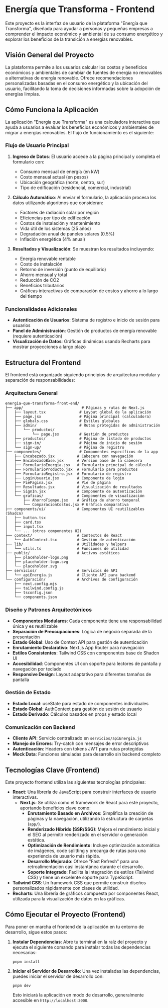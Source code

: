 # Energía que Transforma - Frontend

Este proyecto es la interfaz de usuario de la plataforma "Energía que Transforma", diseñada para ayudar a personas y pequeñas empresas a comprender el impacto económico y ambiental de su consumo energético y explorar los beneficios de la transición a energías renovables.

## Visión General del Proyecto

La plataforma permite a los usuarios calcular los costos y beneficios económicos y ambientales de cambiar de fuentes de energía no renovables a alternativas de energía renovable. Ofrece recomendaciones personalizadas basadas en el consumo energético y la ubicación del usuario, facilitando la toma de decisiones informadas sobre la adopción de energías limpias.

## Cómo Funciona la Aplicación

La aplicación "Energía que Transforma" es una calculadora interactiva que ayuda a usuarios a evaluar los beneficios económicos y ambientales de migrar a energías renovables. El flujo de funcionamiento es el siguiente:

### Flujo de Usuario Principal

1. **Ingreso de Datos**: El usuario accede a la página principal y completa el formulario con:
   - Consumo mensual de energía (en kW)
   - Costo mensual actual (en pesos)
   - Ubicación geográfica (norte, centro, sur)
   - Tipo de edificación (residencial, comercial, industrial)

2. **Cálculo Automático**: Al enviar el formulario, la aplicación procesa los datos utilizando algoritmos que consideran:
   - Factores de radiación solar por región
   - Eficiencias por tipo de edificación
   - Costos de instalación y mantenimiento
   - Vida útil de los sistemas (25 años)
   - Degradación anual de paneles solares (0.5%)
   - Inflación energética (4% anual)

3. **Resultados y Visualización**: Se muestran los resultados incluyendo:
   - Energía renovable rentable
   - Costo de instalación
   - Retorno de inversión (punto de equilibrio)
   - Ahorro mensual y total
   - Reducción de CO2
   - Beneficios tributarios
   - Gráficas interactivas de comparación de costos y ahorro a lo largo del tiempo

### Funcionalidades Adicionales

- **Autenticación de Usuarios**: Sistema de registro e inicio de sesión para usuarios
- **Panel de Administración**: Gestión de productos de energía renovable (requiere autenticación)
- **Visualización de Datos**: Gráficas dinámicas usando Recharts para mostrar proyecciones a largo plazo

## Estructura del Frontend

El frontend está organizado siguiendo principios de arquitectura modular y separación de responsabilidades:

### Arquitectura General

```
energia-que-transforma-front-end/
├── app/                          # Páginas y rutas de Next.js
│   ├── layout.tsx               # Layout global de la aplicación
│   ├── page.jsx                 # Página principal (calculadora)
│   ├── globals.css              # Estilos globales
│   ├── admin/                   # Rutas protegidas de administración
│   │   └── productos/
│   │       └── page.jsx         # Gestión de productos
│   ├── productos/               # Página de listado de productos
│   ├── sign-in/                 # Página de inicio de sesión
│   └── sign-up/                 # Página de registro
├── componentes/                 # Componentes específicos de la app
│   ├── Encabezado.jsx          # Cabecera con navegación
│   ├── EncabezadoBase.jsx      # Versión base de la cabecera
│   ├── FormularioEnergia.jsx   # Formulario principal de cálculo
│   ├── FormularioProducto.jsx  # Formulario para productos
│   ├── FormularioRegistro.jsx  # Formulario de registro
│   ├── LoginUsuario.jsx        # Componente de login
│   ├── PiePagina.jsx           # Pie de página
│   ├── Resultados.jsx          # Visualización de resultados
│   ├── SignIn.jsx              # Componente de autenticación
│   └── graficas/               # Componentes de visualización
│       ├── AhorroTiempo.jsx    # Gráfica de ahorro temporal
│       └── ComparacionCostos.jsx # Gráfica comparativa
├── components/ui/              # Componentes UI reutilizables (Shadcn)
│   ├── button.tsx
│   ├── card.tsx
│   ├── input.tsx
│   └── ... (otros componentes UI)
├── context/                    # Contextos de React
│   └── AuthContext.tsx         # Gestión de autenticación
├── lib/                        # Utilidades y helpers
│   └── utils.ts                # Funciones de utilidad
├── public/                     # Activos estáticos
│   ├── placeholder-logo.png
│   ├── placeholder-logo.svg
│   └── placeholder.svg
├── servicios/                  # Servicios de API
│   └── apiEnergia.js           # Cliente API para backend
└── configuración/              # Archivos de configuración
    ├── next.config.mjs
    ├── tailwind.config.js
    ├── tsconfig.json
    └── components.json
```

### Diseño y Patrones Arquitectónicos

- **Componentes Modulares**: Cada componente tiene una responsabilidad única y es reutilizable
- **Separación de Preocupaciones**: Lógica de negocio separada de la presentación
- **Estado Global**: Uso de Context API para gestión de autenticación
- **Enrutamiento Declarativo**: Next.js App Router para navegación
- **Estilos Consistentes**: Tailwind CSS con componentes base de Shadcn UI
- **Accesibilidad**: Componentes UI con soporte para lectores de pantalla y navegación por teclado
- **Responsive Design**: Layout adaptativo para diferentes tamaños de pantalla

### Gestión de Estado

- **Estado Local**: useState para estado de componentes individuales
- **Estado Global**: AuthContext para gestión de sesión de usuario
- **Estado Derivado**: Cálculos basados en props y estado local

### Comunicación con Backend

- **Cliente API**: Servicio centralizado en `servicios/apiEnergia.js`
- **Manejo de Errores**: Try-catch con mensajes de error descriptivos
- **Autenticación**: Headers con tokens JWT para rutas protegidas
- **Mock Data**: Funciones simuladas para desarrollo sin backend completo

## Tecnologías Clave (Frontend)

Este proyecto frontend utiliza las siguientes tecnologías principales:

-   **React**: Una librería de JavaScript para construir interfaces de usuario interactivas.
    -   **Next.js**: Se utiliza como el framework de React para este proyecto, aportando beneficios clave como:
        -   **Enrutamiento Basado en Archivos**: Simplifica la creación de páginas y la navegación, utilizando la estructura de carpetas (`app/`).
        -   **Renderizado Híbrido (SSR/SSG)**: Mejora el rendimiento inicial y el SEO al permitir renderizado en el servidor o generación estática.
        -   **Optimización de Rendimiento**: Incluye optimización automática de imágenes, code splitting y precarga de rutas para una experiencia de usuario más rápida.
        -   **Desarrollo Mejorado**: Ofrece "Fast Refresh" para una retroalimentación casi instantánea durante el desarrollo.
        -   **Soporte Integrado**: Facilita la integración de estilos (Tailwind CSS) y tiene un excelente soporte para TypeScript.
-   **Tailwind CSS**: Un framework CSS que permite construir diseños personalizados rápidamente con clases de utilidad.
-   **Recharts**: Una librería de gráficos compuesta por componentes React, utilizada para la visualización de datos en las gráficas.

## Cómo Ejecutar el Proyecto (Frontend)

Para poner en marcha el frontend de la aplicación en tu entorno de desarrollo, sigue estos pasos:

1.  **Instalar Dependencias**:
    Abre tu terminal en la raíz del proyecto y ejecuta el siguiente comando para instalar todas las dependencias necesarias:
    ```
    pnpm install
    ```

2.  **Iniciar el Servidor de Desarrollo**:
    Una vez instaladas las dependencias, puedes iniciar el servidor de desarrollo con:
    ```
    pnpm dev
    ```
    Esto iniciará la aplicación en modo de desarrollo, generalmente accesible en `http://localhost:3000`.
